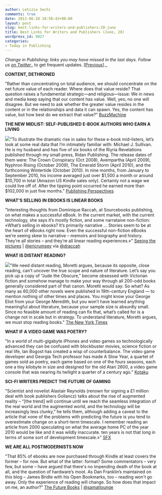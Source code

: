 ```yaml
---
author: Letizia Sechi
comments: true
date: 2011-06-28 18:50:43+00:00
layout: post
slug: best-links-for-writers-and-publishers-28-june
title: Best Links for Writers and Publishers (June, 28)
wordpress_id: 9827
categories:
- Today in Publishing
---
```


_Change in Publishing: links you may have missed in the last days.
Follow us [on Twitter](http://www.twitter.com/40kbooks)__ to get frequent updates. [[Previous](http://www.40kbooks.com/?p=9771)]._

**CONTENT, DETHRONED**

"Rather than concentrating on total audience, we should concentrate on the net future value of each reader. Where does that value reside? That question raises a fundamental strategic—and religious—issue: We in news and media keep saying that our content has value. Well, yes; no one will disagree. But we need to ask whether the greater value resides in the content or in the relationships and data it can spawn. Yes, the content has value, but how best do we extract that value?"
[BuzzMachine](http://www.buzzmachine.com/2011/06/27/content-dethroned/?utm_source=feedburner&utm_medium=feed&utm_campaign=Feed%3A+buzzmachine+%28BuzzMachine%29&utm_content=Google+Reader)

**THE NEW MIDLIST: SELF-PUBLISHED E-BOOK AUTHORS WHO EARN A LIVING**

[![](http://www.40kbooks.com/wp-content/uploads/Michael-J-Sullivan-Amazon-Sales.png)](http://www.40kbooks.com/?attachment_id=9831)"To illustrate the dramatic rise in sales for these e-book mid-listers, let’s look at some real data that I’m intimately familiar with: Michael J. Sullivan. He is my husband and has five of six books of the Riyria Revelations published through my small press, Ridan Publishing. The release dates of them were: The Crown Conspiracy (Oct 2008), Avempartha (April 2009), Nyphron Rising (October 2009), The Emerald Storm (April 2010), and the forthcoming Wintertide (October 2010). In nine months, from January to September 2010, his income averaged just over $1,500 a month or around $10,700 in total (Amazon US Kindle sales only). Certainly not a wage we could live off of. After the tipping point occurred he earned more than $102,000 in just five months."
[Publishing Perspectives](http://publishingperspectives.com/2011/06/self-published-ebook-authors-earn-living)

**WHAT'S SELLING IN EBOOKS IS LINEAR BOOKS**

"Interesting thoughts from Dominique Raccah, at Sourcebooks publishing, on what makes a successful eBook. In the current market, with the current technology, she says it’s mostly fiction, and some narrataive non-fiction: «What’s selling in ebooks? It’s primarily narrative … Stories seem to be at the heart of eBooks right now. Even the successful non-fiction eBooks we’re seeing skew to narrative – memoirs and biography and history. They’re all stories – and they’re all linear reading experiences.»"
[Seeing the pictures](http://blog.lib.uiowa.edu/hardinmd/2011/06/23/what%E2%80%99s-selling-in-ebooks-is-linear-books/) | [@ericrumsey](http://twitter.com/ericrumsey) via [@draccah](http://twitter.com/#!/draccah)

**WHAT IS DISTANT READING?**

[![](http://www.40kbooks.com/wp-content/uploads/bkr-Schulz-t_CA0-articleLarge.jpg)](http://www.40kbooks.com/?attachment_id=9836)"We need distant reading, Moretti argues, because its opposite, close reading, can’t uncover the true scope and nature of literature. Let’s say you pick up a copy of “Jude the Obscure,” become obsessed with Victorian fiction and somehow manage to make your way through all 200-odd books generally considered part of that canon. Moretti would say: So what? As many as 60,000 other novels were published in 19th-century England — to mention nothing of other times and places. You might know your George Eliot from your George Meredith, but you won’t have learned anything meaningful about literature, because your sample size is absurdly small. Since no feasible amount of reading can fix that, what’s called for is a change not in scale but in strategy. To understand literature, Moretti argues, we must stop reading books."
[The New York Times](http://www.nytimes.com/2011/06/26/books/review/the-mechanic-muse-what-is-distant-reading.html?_r=1&partner=rss&emc=rss)

**WHAT IF A VIDEO GAME WAS POETRY?**

"In a world of multi-gigabyte iPhones and video games so technologically advanced they can be confused with blockbuster movies, science fiction or real life, Ian Bogost has created a wisp of counterbalance. The video game developer and Georgia Tech professor has made A Slow Year, a quartet of games sold as poetry, each game based on one of the fours seasons, each one a tiny kilobyte in size and designed for the old Atari 2600, a video game console that was nearing its twilight a quarter of a century ago."
[Kotaku](http://kotaku.com/5713752/what-if-a-video-game-was-poetry)

**SCI-FI WRITERS PREDICT THE FUTURE OF GAMING**

"Scientist and novelist Alastair Reynolds (renown for signing a £1 million deal with book publishers Gollancz) talks about the rise of augmented reality – “[the trend] will continue until we reach the seamless integration of the real world and the augmented world, and the technology will be increasingly less clunky,” he tells them, although adding a caveat to the article that «one of the problems with predicting the future is you tend to overestimate change on a short-term timescale. I remember reading an article from 2000 speculating on what the average home PC of the year 2010 would be like and it was wildly inaccurate. ten years is not that long in terms of some sort of development timescale.»"
[SFX](http://www.sfx.co.uk/2011/06/24/sci-fi-writers-predict-the-future-of-gaming/)

**WE ARE ALL POSTMODERNISTS NOW**

"That 85% of ebooks are now purchased through Kindle at least covers the former – for now. But what of the latter: format? Some commentators – very few, but some – have argued that there's no impending death of the book at all, and the question of hardware’s moot. As Dan Franklin’s maintained on this blog – James Bridle with his Open Bookmarks, too – reading won't go away. Only the experience of reading will change. So how does that impact on me, an author?"
[The Future Books](http://www.futurebook.net/content/we-are-all-postmodernists-now) | [@samatlounge](http://twitter.com/#!/samatlounge)
